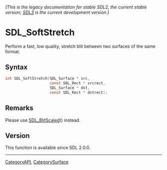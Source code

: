###### (This is the legacy documentation for stable SDL2, the current stable version; [SDL3](https://wiki.libsdl.org/SDL3/) is the current development version.)
# SDL_SoftStretch

Perform a fast, low quality, stretch blit between two surfaces of the same format.

## Syntax

```c
int SDL_SoftStretch(SDL_Surface * src,
                    const SDL_Rect * srcrect,
                    SDL_Surface * dst,
                    const SDL_Rect * dstrect);

```

## Remarks

Please use [SDL_BlitScaled](SDL_BlitScaled)() instead.

## Version

This function is available since SDL 2.0.0.

----
[CategoryAPI](CategoryAPI), [CategorySurface](CategorySurface)

